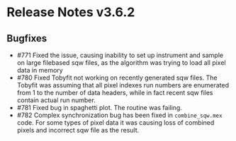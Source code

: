 # Release Notes v3.6.2


## Bugfixes

 - #771 Fixed the issue, causing inability to set up instrument and sample on large filebased sqw files, as the algorithm
        was trying to load all pixel data in memory
 - #780 Fixed Tobyfit not working on recently generated sqw files. The Tobyfit was assuming that all pixel indexes run numbers are 
        enumerated from 1 to the number of data headers, while in fact recent sqw files contain actual run number.
 - #781 Fixed bug in spaghetti plot. The routine was failing.
 - #782 Complex synchronization bug has been fixed in `combine_sqw.mex` code. For some types of pixel data it was causing
        loss of combined pixels and incorrect sqw file as the result.
 
 